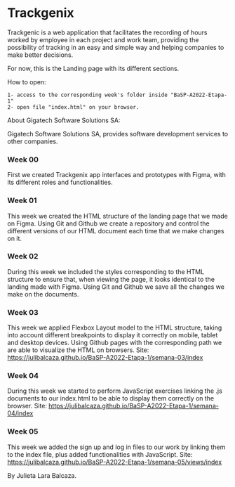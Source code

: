 # Trackgenix

Trackgenic is a web application that facilitates the recording of hours worked by employee in each project and work team, providing the possibility of tracking in an easy and simple way and helping companies to make better decisions.

For now, this is the Landing page with its different sections.

How to open:
```
1- access to the corresponding week's folder inside "BaSP-A2022-Etapa-1"
2- open file "index.html" on your browser.
```

About Gigatech Software Solutions SA:

Gigatech Software Solutions SA, provides software development services to other companies.

### Week 00
First we created Trackgenix app interfaces and prototypes with Figma, with its different roles and functionalities.

### Week 01
This week we created the HTML structure of the landing page that we made on Figma.
Using Git and Github we create a repository and control the different versions of our HTML document each time that we make changes on it.

### Week 02
During this week we included the styles corresponding to the HTML structure to ensure that, when viewing the page,
it looks identical to the landing made with Figma.
Using Git and Github we save all the changes we make on the documents.

### Week 03
This week we applied Flexbox Layout model to the HTML structure, taking into account different breakpoints to display it correctly on mobile, tablet and desktop devices.
Using Github pages with the corresponding path we are able to visualize the HTML on browsers.
Site:
https://julibalcaza.github.io/BaSP-A2022-Etapa-1/semana-03/index

### Week 04
During this week we started to perform JavaScript exercises linking the .js documents to our index.html to be able to display them correctly on the browser.
Site:
https://julibalcaza.github.io/BaSP-A2022-Etapa-1/semana-04/index

### Week 05
This week we added the sign up and log in files to our work by linking them to the index file, plus added functionalities with JavaScript.
Site:
https://julibalcaza.github.io/BaSP-A2022-Etapa-1/semana-05/views/index

By Julieta Lara Balcaza.
